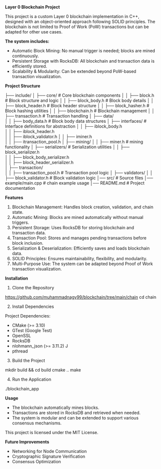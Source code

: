 **Layer 0 Blockchain Project**

This project is a custom Layer 0 blockchain implementation in C++, designed with an object-oriented approach following SOLID principles. The blockchain is not limited to Proof of Work (PoW) transactions but can be adapted for other use cases.

**The system includes:**

- Automatic Block Mining: No manual trigger is needed; blocks are mined continuously.
- Persistent Storage with RocksDB: All blockchain and transaction data is efficiently stored.
- Scalability & Modularity: Can be extended beyond PoW-based transaction visualization.

**Project Structure**

├── include/
│   ├── core/                  # Core blockchain components
│   │   ├── block.h            # Block structure and logic
│   │   ├── block_body.h       # Block body details
│   │   ├── block_header.h     # Block header structure
│   │   ├── block_hasher.h     # Block hashing utilities
│   │   ├── blockchain.h       # Blockchain management
│   │   ├── transaction.h      # Transaction handling
│   ├── data/                  
│   │   ├── body_data.h        # Block body data structures
│   ├── interfaces/            # Interface definitions for abstraction
│   │   ├── iblock_body.h      
│   │   ├── iblock_header.h    
│   │   ├── iblock_validator.h 
│   │   ├── iminer.h           
│   │   ├── itransaction_pool.h
│   ├── mining/
│   │   ├── miner.h            # mining functionality
│   ├── serializers/           # Serialization utilities
│   │   ├── block_serializer.h  
│   │   ├── block_body_serializer.h  
│   │   ├── block_header_serializer.h  
│   ├── transaction/           
│   │   ├── transaction_pool.h  # Transaction pool logic
│   ├── validators/
│   │   ├── block_validator.h  # Block validation logic
│── src/                       # Source files
│── example/main.cpp           # chain example usage
│── README.md                  # Project documentation


**Features**
1. Blockchain Management: Handles block creation, validation, and chain state.
2. Automatic Mining: Blocks are mined automatically without manual triggers.
3. Persistent Storage: Uses RocksDB for storing blockchain and transaction data.
4. Transaction Pool: Stores and manages pending transactions before block inclusion.
5. Serialization & Deserialization: Efficiently saves and loads blockchain data.
6. SOLID Principles: Ensures maintainability, flexibility, and modularity.
7. Multi-Purpose Use: The system can be adapted beyond Proof of Work transaction visualization.

**Installation**

1. Clone the Repository

https://github.com/muhammadnagy99/blockchain/tree/main/chain
cd chain

2. Install Dependencies

Project Dependencies: 

- CMake (>= 3.10)	
- GTest (Google Test)
- OpenSSL	
- RocksDB
- nlohmann_json (>= 3.11.2)	J
- pthread

3. Build the Project

mkdir build && cd build
cmake ..
make

4. Run the Application

./blockchain_app

**Usage**

- The blockchain automatically mines blocks.
- Transactions are stored in RocksDB and retrieved when needed.
- The system is modular and can be extended to support various consensus mechanisms.

This project is licensed under the MIT License.

**Future Improvements**
- Networking for Node Communication
- Cryptographic Signature Verification
- Consensus Optimization
